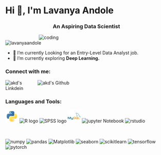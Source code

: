 <h1>Hi 👋, I'm Lavanya Andole </h1>
<h3 align="center">An Aspiring Data Scientist</h3>
<img align="right"alt="coding"width="400"src="https://i.pinimg.com/originals/e7/26/c7/e726c74ac081eed50feee1433d12c998.gif">
<p align="left"> <img src="https://komarev.com/ghpvc/?username=lavanyaandole&label=Profile%20views&color=0e75b6&style=flat" alt="lavanyaandole" /> </p>

- 🔭 I’m currently Looking for an Entry-Level Data Analyst job.
- 🌱 I’m currently exploring **Deep Learning.**

  
<h3 align="left">Connect with me:</h3>
<p align="left">
<a href="https://www.linkedin.com/in/lavanya-andole-75209a234/"><img align="left" alt="akd's Linkdein" width="100px" src="https://img.shields.io/badge/Linkedin-0A66C2?style=for-the-badge&logo=Linkedin&logoColor=white" /></a>
  
<a href="https://github.com/LavanyaAndole"><img align="left" alt="akd's Github" width="100px" src="https://img.shields.io/badge/Github-181717?style=for-the-badge&logo=Github&logoColor=white" /></a>
</p>

<br><br>  

<h3 align="left">Languages and Tools:</h3>
<p align="left">
  <img src="https://raw.githubusercontent.com/devicons/devicon/master/icons/python/python-original.svg" alt="python logo" width="40" height="40"/>  
  <img src="https://cdn.jsdelivr.net/gh/devicons/devicon/icons/r/r-original.svg" alt="R logo" width="40" height="40"/>   
  <img src="https://cdn.jsdelivr.net/gh/devicons/devicon@latest/icons/spss/spss-original.svg" alt="SPSS logo" width="40" height="40"/>   
  <img src="https://raw.githubusercontent.com/devicons/devicon/master/icons/mysql/mysql-original-wordmark.svg" alt="mysql" width="40" height="40"/> 
  <img src="https://cdn.jsdelivr.net/gh/devicons/devicon@latest/icons/jupyter/jupyter-original.svg" alt="jupyter Notebook" width="40" height="40"/>
  <img src="https://cdn.jsdelivr.net/gh/devicons/devicon@latest/icons/rstudio/rstudio-original.svg" alt=" rstudio" width="40" height="40"/>
  
   <br><br>
  <img src="https://cdn.jsdelivr.net/gh/devicons/devicon@latest/icons/numpy/numpy-original.svg" alt="numpy" width="40" height="40"/> 
  <img src="https://cdn.jsdelivr.net/gh/devicons/devicon@latest/icons/pandas/pandas-original.svg" alt="pandas" width="40" height="40"/> 
  <img src="https://cdn.jsdelivr.net/gh/devicons/devicon@latest/icons/matplotlib/matplotlib-original.svg" alt="Matplotlib" width="40" height="40"/>
  <img src="https://seaborn.pydata.org/_images/logo-mark-lightbg.svg" alt="seaborn" width="40" height="40"/>
  <img src="https://cdn.jsdelivr.net/gh/devicons/devicon@latest/icons/scikitlearn/scikitlearn-original.svg" alt="scikitlearn" width="40" height="40"/>
  <img src="https://www.vectorlogo.zone/logos/tensorflow/tensorflow-icon.svg" alt="tensorflow" width="40" height="40"/>
  <img src="https://cdn.jsdelivr.net/gh/devicons/devicon@latest/icons/pytorch/pytorch-original.svg" alt="pytorch" width="40" height="40"/> 
  </p>
  
